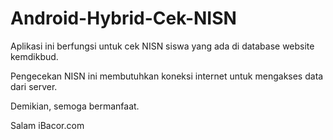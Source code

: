 # Android-Hybrid-Cek-NISN
  Aplikasi ini berfungsi untuk cek NISN siswa yang ada di database website kemdikbud.
  
  Pengecekan NISN ini membutuhkan koneksi internet untuk mengakses data dari server.
  
  Demikian, semoga bermanfaat.
  
  Salam iBacor.com
